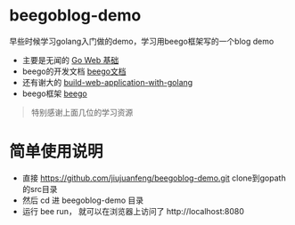 # beegoblog-demo
早些时候学习golang入门做的demo，学习用beego框架写的一个blog demo

- 主要是无闻的 [Go Web 基础](https://github.com/Unknwon/go-web-foundation)
- beego的开发文档 [beego文档](https://beego.me/docs/intro/)
- 还有谢大的 [build-web-application-with-golang](https://github.com/astaxie/build-web-application-with-golang)
- beego框架 [beego](https://github.com/astaxie/beego)


> 特别感谢上面几位的学习资源

# 简单使用说明
- 直接 https://github.com/jiujuanfeng/beegoblog-demo.git  clone到gopath的src目录 
- 然后 cd 进 beegoblog-demo 目录
- 运行 bee run， 就可以在浏览器上访问了 http://localhost:8080
